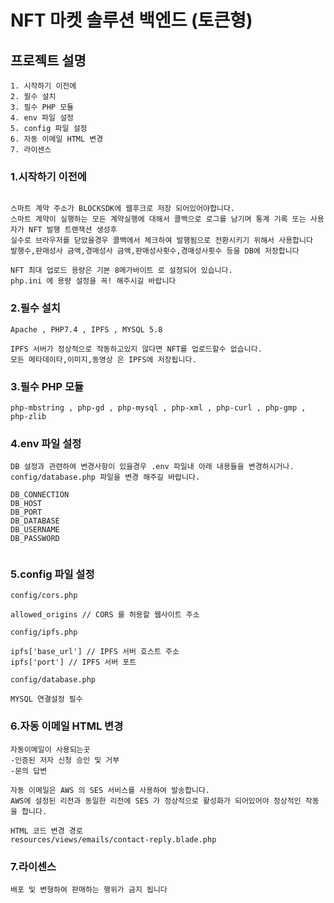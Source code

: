 # NFT 마켓 솔루션 백엔드 (토큰형)

## 프로젝트 설명
    1. 시작하기 이전에
    2. 필수 설치
    3. 필수 PHP 모듈
    4. env 파일 설정
    5. config 파일 설정
    6. 자동 이메일 HTML 변경
    7. 라이센스


### 1.시작하기 이전에
````

스마트 계약 주소가 BLOCKSDK에 웹후크로 저장 되어있어야합니다.
스마트 계약이 실행하는 모든 계약실행에 대해서 콜백으로 로그를 남기며 통계 기록 또는 사용자가 NFT 발행 트랜잭션 생성후
실수로 브라우저를 닫았을경우 콜백에서 체크하여 발행됨으로 전환시키기 위해서 사용합니다
발행수,판매성사 금액,경매성사 금액,판매성사횟수,경매성사횟수 등을 DB에 저장합니다

NFT 최대 업로드 용량은 기본 8메가바이트 로 설정되어 있습니다.
php.ini 에 용량 설정을 꼭! 해주시길 바랍니다

````

### 2.필수 설치
````
Apache , PHP7.4 , IPFS , MYSQL 5.8

IPFS 서버가 정상적으로 작동하고있지 않다면 NFT를 업로드할수 없습니다.
모든 메타데이타,이미지,동영상 은 IPFS에 저장됩니다.
````

### 3.필수 PHP 모듈
````
php-mbstring , php-gd , php-mysql , php-xml , php-curl , php-gmp , php-zlib
````

### 4.env 파일 설정
````
DB 설정과 관련하여 변경사항이 있을경우 .env 파일내 아래 내용들을 변경하시거나.
config/database.php 파일을 변경 해주길 바랍니다.

DB_CONNECTION
DB_HOST
DB_PORT
DB_DATABASE
DB_USERNAME
DB_PASSWORD


````

### 5.config 파일 설정

````
config/cors.php

allowed_origins // CORS 를 허용할 웹사이트 주소
````

````
config/ipfs.php

ipfs['base_url'] // IPFS 서버 호스트 주소
ipfs['port'] // IPFS 서버 포트
````

````
config/database.php

MYSQL 연결설정 필수
````

### 6.자동 이메일 HTML 변경
````
자동이메일이 사용되는곳
-인증된 저자 신청 승인 및 거부
-문의 답변

자동 이메일은 AWS 의 SES 서비스를 사용하여 발송합니다.
AWS에 설정된 리전과 동일한 리전에 SES 가 정상적으로 활성화가 되어있어야 정상적인 작동을 합니다.

HTML 코드 변경 경로
resources/views/emails/contact-reply.blade.php

````
### 7.라이센스
````
배포 및 변형하여 판매하는 행위가 금지 됩니다
````
